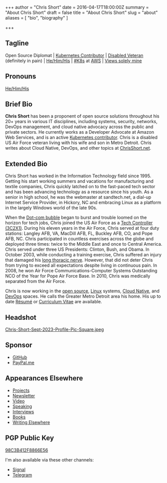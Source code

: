 +++
author = "Chris Short"
date = 2016-04-17T18:00:00Z
summary = "About Chris Short"
draft = false
title = "About Chris Short"
slug = "about"
aliases = [
    "bio",
    "biography"
]

+++

## Tagline

Open Source Diplomat | [Kubernetes Contributor](https://www.kubernetes.dev/) | [Disabled Veteran](/categories/long-thoracic-nerve-palsy/) (definitely in pain) | [He/Him/His](https://pronoun.is/he) | [#K8s](https://aws.amazon.com/eks/) at [AWS](https://aws.amazon.com/) | [Views solely mine](/terms/#disclaimer)

## Pronouns

[He/Him/His](https://pronoun.is/he)

## Brief Bio

**Chris Short** has been a proponent of open source solutions throughout his 20+ years in various IT disciplines, including systems, security, networks, DevOps management, and cloud native advocacy across the public and private sectors. He currently works as a Developer Advocate at Amazon Web Services, and is an active [Kubernetes contributor](https://www.kubernetes.dev/). Chris is a disabled US Air Force veteran living with his wife and son in  Metro Detroit. Chris writes about Cloud Native, DevOps, and other topics at [ChrisShort.net](https://chrisshort.net).

## Extended Bio

Chris Short has worked in the Information Technology field since 1995. Getting his start working summers and vacations for manufacturing and textile companies, Chris quickly latched on to the fast-paced tech sector and has been advancing technology as a resource since his youth. As a senior in high school, he was the webmaster at sandtech.net, a dial-up Internet Service Provider, in Hickory, NC and embracing Linux as a platform in the largely Windows world of the late 90s.

When the [Dot-com bubble](https://en.wikipedia.org/wiki/Dot-com_bubble) began to burst and trouble loomed on the horizon for tech jobs, Chris joined the US Air Force as a [Tech Controller (3C2X1)](https://chrisshort.net/3c2x1-tech-control/). During his eleven years in the Air Force, Chris served at four duty stations: Langley AFB, VA, MacDill AFB, FL, Buckley AFB, CO, and Pope AFB, NC. Chris participated in countless exercises across the globe and deployed three times: twice to the Middle East and once to Central America. Chris served under three US Presidents: Clinton, Bush, and Obama. In October 2003, while conducting a training exercise, Chris suffered an injury that damaged his [long thoracic nerve](https://chrisshort.net/long-thoracic-nerve-palsy/). However, that did not deter Chris from trying to exceed all expectations despite living in continuous pain. In 2008, he won Air Force Communications-Computer Systems Outstanding NCO of the Year for Pope Air Force Base. In 2010, Chris was medically separated from the Air Force.

Chris is now working in the [open source](https://chrisshort.net/tags/open-source/), [Linux](https://chrisshort.net/tags/linux/) systems, [Cloud Native](https://chrisshort.net/tags/cloud-native/), and [DevOps](https://devopsish.com/what-is-devops/) spaces. He calls the Greater Metro Detroit area his home. His up to date [Résumé](https://bit.ly/3GDKYte) or [Curriculum Vitae](/curriculum-vitae/) are available.

## Headshot

[Chris-Short-Sept-2023-Profile-Pic-Square.jpeg](https://shortcdn.com/chrisshort/about/Chris-Short-Sept-2023-Profile-Pic-Square.jpeg)

## Sponsor

* [GitHub](https://github.com/sponsors/chris-short)
* [PayPal.me](https://paypal.me/devopsish)

## Appearances Elsewhere

* [Projects](/projects/)
* [Newsletter](/newsletter/)
* [Video](/video/)
* [Speaking](/speaking/)
* [Interviews](/interviews/)
* [Books](/books/)
* [Writing Elsewhere](/writing-elsewhere/)

## PGP Public Key

[98C3B412F8866E56](https://keys.openpgp.org/search?q=98C3B412F8866E56)

I'm also available via these other channels:

* [Signal](https://support.signal.org/hc/en-us/articles/360007060592-Invite-friends-to-join-Signal)
* [Telegram](https://telegram.me/ChrisShort)
